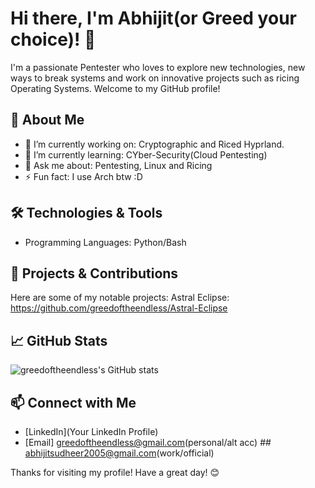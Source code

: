 # Hi there, I'm Abhijit(or Greed your choice)! 👋

I'm a passionate Pentester who loves to explore new technologies, new ways to break systems and work on innovative projects such as ricing Operating Systems. Welcome to my GitHub profile!

## 🚀 About Me

- 🔭 I’m currently working on: Cryptographic and Riced Hyprland.
- 🌱 I’m currently learning: CYber-Security(Cloud Pentesting)
- 💬 Ask me about: Pentesting, Linux and Ricing 
- ⚡ Fun fact: I use Arch btw :D

## 🛠️ Technologies & Tools

- Programming Languages: Python/Bash

## 🌟 Projects & Contributions

Here are some of my notable projects:
Astral Eclipse: https://github.com/greedoftheendless/Astral-Eclipse

## 📈 GitHub Stats

![greedoftheendless's GitHub stats](https://github-readme-stats.vercel.app/api?username=greedoftheendless&show_icons=true&theme=radical)

## 📫 Connect with Me

- [LinkedIn](Your LinkedIn Profile)
- [Email] greedoftheendless@gmail.com(personal/alt acc)
            ## abhijitsudheer2005@gmail.com(work/official)

Thanks for visiting my profile! Have a great day! 😊
